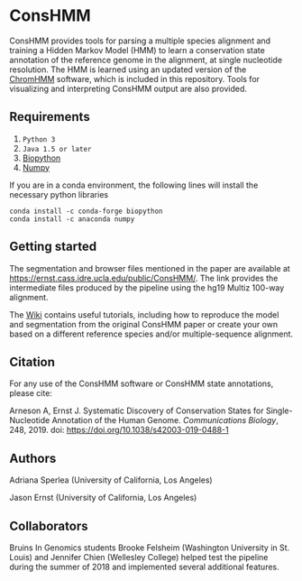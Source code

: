 # ConsHMM
ConsHMM provides tools for parsing a multiple species alignment and training a Hidden Markov Model (HMM) to learn a conservation state annotation of the reference genome in the alignment, at single nucleotide resolution. The HMM is learned using an updated version of the [ChromHMM](http://compbio.mit.edu/ChromHMM/) software, which is included in this repository. Tools for visualizing and interpreting ConsHMM output are also provided. 

## Requirements
1. `Python 3`
2. `Java 1.5 or later`
2. [Biopython](http://biopython.org/wiki/Download)
3. [Numpy](http://www.numpy.org/)

If you are in a conda environment, the following lines will install the necessary python libraries
```
conda install -c conda-forge biopython
conda install -c anaconda numpy
```

## Getting started
The segmentation and browser files mentioned in the paper are available at https://ernst.cass.idre.ucla.edu/public/ConsHMM/. The link provides the intermediate files produced by the pipeline using the hg19 Multiz 100-way alignment.

The [Wiki](https://github.com/ernstlab/ConsHMM/wiki) contains useful tutorials, including how to reproduce the model and segmentation from the original ConsHMM paper or create your own based on a different reference species and/or multiple-sequence alignment.

## Citation

For any use of the ConsHMM software or ConsHMM state annotations, please cite:

Arneson A, Ernst J. Systematic Discovery of Conservation States for Single-Nucleotide Annotation of the Human Genome. *Communications Biology*, 248, 2019. doi: https://doi.org/10.1038/s42003-019-0488-1

## Authors

Adriana Sperlea (University of California, Los Angeles)

Jason Ernst (University of California, Los Angeles)

## Collaborators

Bruins In Genomics students Brooke Felsheim (Washington University in St. Louis) and Jennifer Chien (Wellesley College) helped test the pipeline during the summer of 2018 and implemented several additional features.
